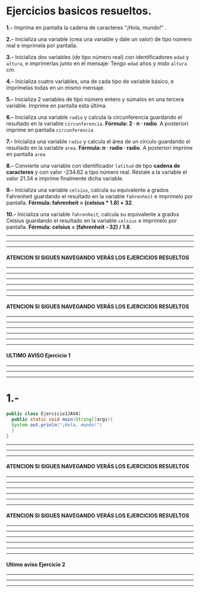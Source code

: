 # Ejercicios basicos resueltos.  

**1.-** Imprima en pantalla la cadena de caracteres "¡Hola, mundo!" .


**2.-** Inicializa una variable (crea una variable y dale un valor) de tipo número real e imprimela por pantalla.


**3.-** Inicializa dos variables (de tipo número real) con identificadores `edad` y `altura`, e imprímerlas junto en el mensaje: Tengo `edad` años y mido `altura` cm.


**4.-** Inicializa cuatro variables, una de cada tipo de variable básico, e imprímelas todas en un mismo mensaje.


**5.-** Inicializa 2 variables de tipo número entero y súmalos en una tercera variable. Imprime en pantalla esta última.


**6.-** Inicializa una variable `radio` y calcula la circunferencia guardando el resultado en la variable `circunferencia`. 
**Fórmula: 2 · п · radio**. A posteriori imprime en pantalla `circunferencia`


**7.-** Inicializa una variable `radio` y calcula el área de un círculo guardando el resultado en la variable `area`. **Fórmula: п · radio · radio**. A posteriori imprime en pantalla `area`


**8.-** Convierte una variable con identificador `latitud` de tipo **cadena de caracteres** y con valor -234.62 a tipo número real. Réstale a la variable el valor 21.34 e imprime finalmente dicha variable.


**9.-** Inicializa una variable `celsius`, calcula su equivalente a grados Fahrenheit guardando el resultado en la variable `fahrenheit` e ímprimelo por pantalla. **Fórmula: fahrenheit = (celsius * 1.8) + 32**.


**10.-** Inicializa una variable `fahrenheit`, calcula su equivalente a grados Celsius guardando el resultado en la variable `celsius` e ímprimelo por pantalla. **Fórmula: celsius = (fahrenheit - 32) / 1.8**.


---
---
---
#### ATENCION SI SIGUES NAVEGANDO VERÁS LOS EJERCICIOS RESUELTOS
---
---
---
---
---
---
#### ATENCION SI SIGUES NAVEGANDO VERÁS LOS EJERCICIOS RESUELTOS
---
---
---
---
---
---
#### ULTIMO AVISO Ejercicio 1
---
---
---
# 1.-
```Java
public class Ejercicio1JAVA{
  public static void main(String[]args){
  System.out.prinln("¡Hola, mundo!")
  }
}
```
---
---
---
#### ATENCION SI SIGUES NAVEGANDO VERÁS LOS EJERCICIOS RESUELTOS
---
---
---
---
---
---
#### ATENCION SI SIGUES NAVEGANDO VERÁS LOS EJERCICIOS RESUELTOS
---
---
---
---
---
---
#### Ultimo aviso Ejercicio 2
---
---
---
